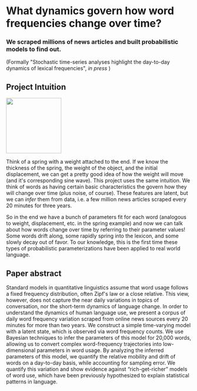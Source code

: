 # What dynamics govern how word frequencies change over time?
### We scraped millions of news articles and built probabilistic models to find out.
(Formally "Stochastic time-series analyses highlight the day-to-day dynamics of lexical frequencies", *in press* )

## Project Intuition

<img src="https://web2.ph.utexas.edu/~coker2/index.files/MassSpring.gif" width="150" height="150" />

Think of a spring with a weight attached to the end. If we know the thickness of the spring, the weight of the object, and the initial displacement, we can get a pretty good idea of how the weight will move (and it's corresponding sine wave). This project uses the same intuition. We think of words as having certain basic characteristics the govern how they will change over time (plus noise, of course). These features are latent, but we can *infer* them from data, i.e. a few million news articles scraped every 20 minutes for three years. 

So in the end we have a bunch of parameters fit for each word (analogous to weight, displacement, etc. in the spring example) and now we can talk about how words change over time by referring to their parameter values! Some words drift along, some rapidly spring into the lexicon, and some slowly decay out of favor. To our knowledge, this is the first time these types of probabilistic parameterizations have been applied to real world language. 

## Paper abstract
Standard models in quantitative linguistics assume that word usage follows a fixed frequency  distribution, often Zipf's law or a close relative. This view, however, does not capture the near daily variations in topics of conversation, nor the short-term dynamics of language change. In order to understand the dynamics of human language use, we present a corpus of daily word frequency variation scraped from online news sources every 20 minutes for more than two years. We construct a simple time-varying model with a latent state, which is observed via word frequency counts. We use Bayesian techniques to infer the parameters of this model for 20,000 words, allowing us to convert complex word-frequency trajectories into low-dimensional parameters in word usage. By analyzing the inferred parameters of this model, we quantify the relative mobility and drift of words on a day-to-day basis, while accounting for sampling error. We quantify this variation and show evidence against “rich-get-richer” models of word use, which have been previously hypothesized to explain statistical patterns in language.




